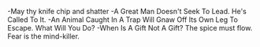 -May thy knife chip and shatter
-A Great Man Doesn't Seek To Lead. He's Called To It.
-An Animal Caught In A Trap Will Gnaw Off Its Own Leg To Escape. What Will You Do?
-When Is A Gift Not A Gift?
The spice must flow.
Fear is the mind-killer.

